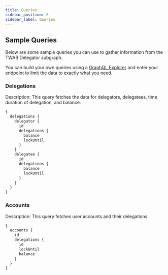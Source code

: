 ```yaml
---
title: Queries
sidebar_position: 8
sidebar_label: Queries
---
```


## Sample Queries

Below are some sample queries you can use to gather information from the TWAB Delegator subgraph.

You can build your own queries using a [GraphQL Explorer](https://graphiql-online.com/graphiql) and enter your endpoint to limit the data to exactly what you need.

### Delegations

Description: This query fetches the data for delegators, delegatees, time duration of delegation, and balance.

```graphql
{
  delegations {
    delegator {
      id
      delegations {
        balance
        lockUntil
      }
    }
    delegatee {
      id
      delegations {
        balance
        lockUntil
      }
    }
  }
}
```

### Accounts

Description: This query fetches user accounts and their delegations.

```graphql
{
  accounts {
    id
    delegations {
      id
      lockUntil
      balance
    }
  }
}
```
